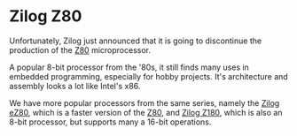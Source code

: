 Zilog Z80
=========

Unfortunately, Zilog just announced that it is going to discontinue the production of the [Z80]
microprocessor.

A popular 8-bit processor from the '80s, it still finds many uses in embedded programming,
especially for hobby projects.  It's architecture and assembly looks a lot like Intel's x86.

We have more popular processors from the same series, namely the [Zilog eZ80](eZ80), which is a
faster version of the [Z80], and [Zilog Z180][Z180], which is also an 8-bit processor, but supports
many a 16-bit operations.


[Z80]:		https://en.wikipedia.org/wiki/Zilog_Z80
[eZ80]:		https://en.wikipedia.org/wiki/Zilog_eZ80
[Z180]:		https://en.wikipedia.org/wiki/Z180
